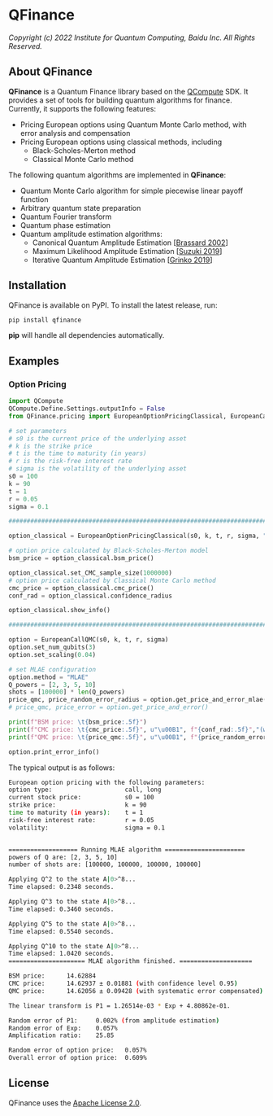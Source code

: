 # QFinance

*Copyright (c) 2022 Institute for Quantum Computing, Baidu Inc. All Rights Reserved.*

## About QFinance

**QFinance** is a Quantum Finance library based on the [QCompute](https://github.com/baidu/QCompute) SDK. It provides a set of tools for building quantum algorithms for finance. Currently, it supports the following features:
* Pricing European options using Quantum Monte Carlo method, with error analysis and compensation
* Pricing European options using classical methods, including
    + Black-Scholes-Merton method
    + Classical Monte Carlo method

The following quantum algorithms are implemented in **QFinance**:
* Quantum Monte Carlo algorithm for simple piecewise linear payoff function
* Arbitrary quantum state preparation
* Quantum Fourier transform
* Quantum phase estimation
* Quantum amplitude estimation algorithms:
    + Canonical Quantum Amplitude Estimation [[Brassard 2002](http://arxiv.org/abs/quant-ph/0005055)]
    + Maximum Likelihood Amplitude Estimation [[Suzuki 2019](http://arxiv.org/abs/1904.10246)]
    + Iterative Quantum Amplitude Estimation [[Grinko 2019](http://arxiv.org/abs/1912.05559)]


## Installation
QFinance is available on PyPI. To install the latest release, run:

```bash
pip install qfinance
```
**pip** will handle all dependencies automatically.

## Examples

### Option Pricing

```python
import QCompute
QCompute.Define.Settings.outputInfo = False
from QFinance.pricing import EuropeanOptionPricingClassical, EuropeanCallQMC

# set parameters
# s0 is the current price of the underlying asset
# k is the strike price
# t is the time to maturity (in years)
# r is the risk-free interest rate
# sigma is the volatility of the underlying asset
s0 = 100
k = 90
t = 1
r = 0.05
sigma = 0.1

########################################################################################

option_classical = EuropeanOptionPricingClassical(s0, k, t, r, sigma, "call", "long")

# option price calculated by Black-Scholes-Merton model
bsm_price = option_classical.bsm_price()

option_classical.set_CMC_sample_size(1000000)
# option price calculated by Classical Monte Carlo method
cmc_price = option_classical.cmc_price()
conf_rad = option_classical.confidence_radius

option_classical.show_info()

########################################################################################

option = EuropeanCallQMC(s0, k, t, r, sigma)
option.set_num_qubits(3)
option.set_scaling(0.04)

# set MLAE configuration
option.method = "MLAE"
Q_powers = [2, 3, 5, 10]
shots = [100000] * len(Q_powers)
price_qmc, price_random_error_radius = option.get_price_and_error_mlae(Q_powers, shots)
# price_qmc, price_error = option.get_price_and_error()

print(f"BSM price: \t{bsm_price:.5f}")
print(f"CMC price: \t{cmc_price:.5f}", u"\u00B1", f"{conf_rad:.5f}","(with confidence level 0.95)")
print(f"QMC price: \t{price_qmc:.5f}", u"\u00B1", f"{price_random_error_radius:.5f}", "(with systematic error compensated)\n")

option.print_error_info()
```

The typical output is as follows:

```bash
European option pricing with the following parameters:
option type:                    call, long
current stock price:            s0 = 100  
strike price:                   k = 90    
time to maturity (in years):    t = 1
risk-free interest rate:        r = 0.05
volatility:                     sigma = 0.1


=================== Running MLAE algorithm ======================
powers of Q are: [2, 3, 5, 10]
number of shots are: [100000, 100000, 100000, 100000]

Applying Q^2 to the state A|0>^8...
Time elapsed: 0.2348 seconds.

Applying Q^3 to the state A|0>^8...
Time elapsed: 0.3460 seconds.

Applying Q^5 to the state A|0>^8...
Time elapsed: 0.5540 seconds.

Applying Q^10 to the state A|0>^8...
Time elapsed: 1.0420 seconds.
===================== MLAE algorithm finished. ====================

BSM price:      14.62884
CMC price:      14.62937 ± 0.01881 (with confidence level 0.95)
QMC price:      14.62056 ± 0.09428 (with systematic error compensated)

The linear transform is P1 = 1.26514e-03 * Exp + 4.80862e-01.

Random error of P1:     0.002% (from amplitude estimation)
Random error of Exp:    0.057%
Amplification ratio:    25.85

Random error of option price:   0.057%
Overall error of option price:  0.609%
```

## License

QFinance uses the [Apache License 2.0](https://github.com/Qiskit/qiskit-finance/blob/main/LICENSE.txt).